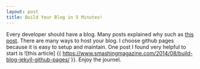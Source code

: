 ```yaml
---
layout: post
title: Build Your Blog in 5 Minutes!
---
```


Every developer should have a blog. Many posts explained why such as [this post](https://medium.freecodecamp.org/every-developer-should-have-a-blog-heres-why-and-how-to-stick-with-it-5fd55a247fbf). There are many ways to host your blog. I choose github pages because it is easy to setup and maintain. One post I found very helpful to start is ![this article] {{ https://www.smashingmagazine.com/2014/08/build-blog-jekyll-github-pages/ }}. Enjoy the journel.


